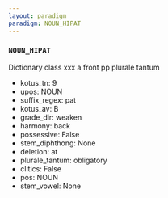 ```yaml
---
layout: paradigm
paradigm: NOUN_HIPAT
---
```

### ` NOUN_HIPAT `

Dictionary class xxx a front pp plurale tantum
* kotus_tn: 9
* upos: NOUN
* suffix_regex: pat
* kotus_av: B
* grade_dir: weaken
* harmony: back
* possessive: False
* stem_diphthong: None
* deletion: at
* plurale_tantum: obligatory
* clitics: False
* pos: NOUN
* stem_vowel: None
